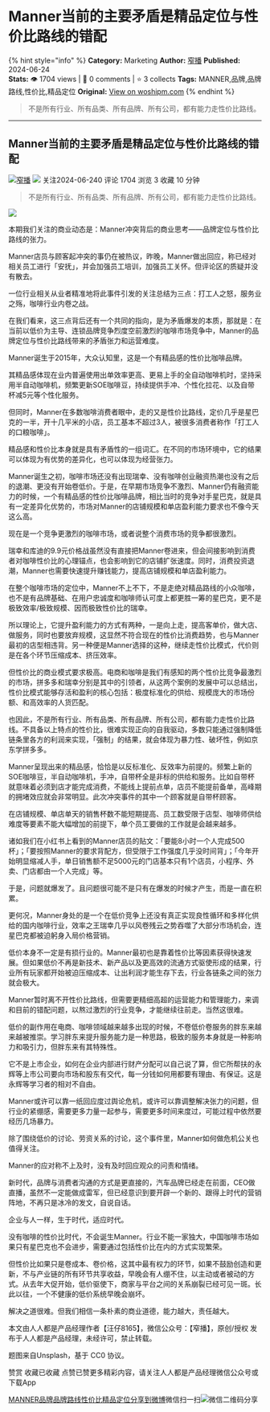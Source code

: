 # Manner当前的主要矛盾是精品定位与性价比路线的错配
{% hint style="info" %}
**Category:** Marketing
**Author:** [窄播](https://www.woshipm.com/u/1521537)
**Published:** 2024-06-24  
**Stats:** 👁️ 1704 views | 💬 0 comments | ⭐ 3 collects
**Tags:** MANNER,品牌,品牌路线,性价比,精品定位
**Original:** [View on woshipm.com](https://www.woshipm.com/marketing/6073177.html)
{% endhint %}
> 不是所有行业、所有品类、所有品牌、所有公司，都有能力走性价比路线。

---

## Manner当前的主要矛盾是精品定位与性价比路线的错配

[![](https://static.woshipm.com/view/woshipm_api_def_20230601112921_4944.png?imageView2/1/w/72/h/72/q/100)](https://www.woshipm.com/u/1521537)[窄播](https://www.woshipm.com/u/1521537) ![](https://static.woshipm.com/tag/1122_1@2x.png) 关注2024-06-240 评论 1704 浏览 3 收藏 10 分钟

> 不是所有行业、所有品类、所有品牌、所有公司，都有能力走性价比路线。

![](https://image.woshipm.com/2024/06/24/55c52a98-31cd-11ef-a88c-00163e142b65.png)

本期我们关注的商业动态是：Manner冲突背后的商业思考——品牌定位与性价比路线的张力。

Manner店员与顾客起冲突的事仍在被热议，昨晚，Manner做出回应，称已经对相关员工进行「安抚」，并会加强员工培训，加强员工关怀。但评论区的质疑并没有散去。

一位行业相关从业者精准地将此事件引发的关注总结为三点：打工人之怒，服务业之殇，咖啡行业内卷之战。

在我们看来，这三点背后还有一个共同的指向，是为矛盾爆发的本质，那就是：在当前以低价为主导、连锁品牌竞争烈度空前激烈的咖啡市场竞争中，Manner的品牌定位与性价比路线带来的矛盾张力和运营难度。

Manner诞生于2015年，大众认知里，这是一个有精品感的性价比咖啡品牌。

其精品感体现在业内普遍使用出单效率更高、更易上手的全自动咖啡机时，坚持采用半自动咖啡机，频繁更新SOE咖啡豆，持续提供手冲、个性化拉花、以及自带杯减5元等个性化服务。

但同时，Manner在多数咖啡消费者眼中，走的又是性价比路线，定价几乎是星巴克的一半，开十几平米的小店，员工基本不超过3人，被很多消费者称作「打工人的口粮咖啡」。

精品感和性价比本身就是具有矛盾性的一组词汇。在不同的市场环境中，它的结果可以体现为有优势的差异化，也可以体现为经营张力。

Manner诞生之初，咖啡市场还没有出现瑞幸、没有咖啡创业融资热潮也没有之后的退潮、更没有开始卷低价。于是，在早期市场竞争不激烈、Manner仍有融资能力的时候，一个有精品感的性价比咖啡品牌，相比当时的竞争对手星巴克，就是具有一定差异化优势的，市场对Manner的店铺规模和单店盈利能力要求也不像今天这么高。

现在是一个竞争更激烈的咖啡市场，或者说整个消费市场的竞争都很激烈。

瑞幸和库迪的9.9元价格战虽然没有直接把Manner卷进来，但会间接影响到消费者对咖啡性价比的心理锚点，也会影响到它的店铺扩张速度。同时，消费投资退潮，Manner也需要快速提升赚钱能力，提高店铺规模和单店盈利能力。

在整个咖啡市场的定位中，Manner不上不下，不是走绝对精品路线的小众咖啡，也不是有品牌基础、在用户忠诚度和咖啡师认可度上都更胜一筹的星巴克，更不是极致效率/极致规模、因而极致性价比的瑞幸。

所以理论上，它提升盈利能力的方式有两种，一是向上走，提高客单价，做大店、做服务，同时也要放弃规模，这显然不符合现在的性价比消费趋势，也与Manner最初的店型相违背。另一种便是Manner选择的这种，继续走性价比模式，代价则是在各个环节压缩成本、挤压效率。

但性价比的商业模式要求极高。电商和咖啡是我们有感知的两个性价比竞争最激烈的市场，拼多多和瑞幸分别是其中的引领者，从这两个案例的发展中可以总结出，性价比模式能够存活和盈利的核心包括：极度标准化的供给、规模庞大的市场份额、和高效率的人货匹配。

也因此，不是所有行业、所有品类、所有品牌、所有公司，都有能力走性价比路线。不具备以上特点的性价比，很难实现正向的自我驱动，多数只能通过强制降低链条里各方的利润来实现，「强制」的结果，就会体现为暴力性、破坏性，例如京东学拼多多。

Manner呈现出来的精品感，恰恰是以反标准化、反效率为前提的。频繁上新的SOE咖啡豆，半自动咖啡机，手冲，自带杯全是非标的供给和服务。比如自带杯就意味着必须到店才能完成消费，不能线上提前点单，店员不能提前备单，高峰期的拥堵效应就会非常明显。此次冲突事件的其中一个顾客就是自带杯顾客。

在店铺规模、单店单天的销售杯数不能短期提高、员工数受限于店型、咖啡师供给难度等要素不能大幅增加的前提下，单个员工要做的工作就是会越来越多。

诸如我们在小红书上看到的Manner店员的贴文：「要能8小时一个人完成500杯」；「要按照Manner的要求背配方，但受限于工作强度几乎没时间背」；「今年开始明显缩减人手，单日销售额不足5000元的门店基本只有1个店员，小程序、外卖、门店都由一个人完成」等。

于是，问题就爆发了。且问题很可能不是只有在爆发的时候才产生，而是一直在积累。

更何况，Manner身处的是一个在低价竞争上还没有真正实现良性循环和多样化供给的国内咖啡行业，效率之王瑞幸几乎以风卷残云之势吞噬了大部分市场机会，连星巴克都被迫躬身入局价格营销。

低价本身不一定是有损行业的。Manner最初也是靠着性价比等因素获得快速发展。但如果低价不再是新技术、新产品以及更高效的流通方式驱使形成的结果，行业所有玩家都开始被迫压缩成本、让出利润才能生存下去，行业各链条之间的张力就会极大。

Manner暂时离不开性价比路线，但需要更精细高超的运营能力和管理能力，来调和目前的错配问题，以熬过激烈的行业竞争，才能继续往前走。当然这很难。

低价的副作用在电商、咖啡领域越来越多出现的时候，不卷低价卷服务的胖东来越来越被推崇。学习胖东来提升服务能力是一种思路，极致的服务本身就是一种影响力和吸引力，但胖东来有其特殊性。

它不是上市企业，如何在企业内部进行财产分配可以自己说了算，但它所帮扶的永辉等上市公司要向市场和股东有交代，每一分钱如何用都要有理由、有保证。这是永辉等学习者的相对不自由。

Manner或许可以靠一纸回应度过舆论危机，或许可以靠调整解决张力的问题，但行业的紧绷感，需要更多力量一起参与，需要更多时间来度过，可能过程中依然要经历几场暴力。

除了围绕低价的讨论、劳资关系的讨论，这个事件里，Manner如何做危机公关也值得关注。

Manner的应对称不上及时，没有及时回应观众的问责和情绪。

新时代，品牌与消费者沟通的方式是更直接的，汽车品牌已经走在前面，CEO做直播，虽然不一定能做成雷军，但已经意识到要开辟一个新的、跟得上时代的营销阵地，不再只是冰冷的发文，自说自话。

企业与人一样，生于时代，适应时代。

没有咖啡的性价比时代，不会诞生Manner。行业不能一家独大，中国咖啡市场如果只有星巴克也不会进步，需要通过包括性价比在内的方式实现繁荣。

但性价比如果只是卷成本、卷价格，这其中最有权力的环节，如果不鼓励创造和更新，不与产业链的所有环节共享收益，早晚会有人绷不住，以主动或者被动的方式。从去年大促开始，低价驱使下，商家与平台之间的关系崩裂已经可见一斑。长此以往，一个不健康的低价系统早晚会崩坏。

解决之道很难。但我们相信一条朴素的商业道德，能力越大，责任越大。

本文由人人都是产品经理作者【汪仔8165】，微信公众号：【窄播】，原创/授权 发布于人人都是产品经理，未经许可，禁止转载。

题图来自Unsplash，基于 CC0 协议。

赞赏 收藏已收藏 点赞已赞更多精彩内容，请关注人人都是产品经理微信公众号或下载App

[MANNER](https://www.woshipm.com/tag/manner)[品牌](https://www.woshipm.com/tag/%e5%93%81%e7%89%8c)[品牌路线](https://www.woshipm.com/tag/%e5%93%81%e7%89%8c%e8%b7%af%e7%ba%bf)[性价比](https://www.woshipm.com/tag/%e6%80%a7%e4%bb%b7%e6%af%94)[精品定位](https://www.woshipm.com/tag/%e7%b2%be%e5%93%81%e5%ae%9a%e4%bd%8d)[分享到微博](https://service.weibo.com/share/share.php?appkey=2775287854&title=Manner当前的主要矛盾是精品定位与性价比路线的错配&url=https://www.woshipm.com/marketing/6073177.html&pic=https://image.woshipm.com/2024/06/24/55c52a98-31cd-11ef-a88c-00163e142b65.png)微信扫一扫![微信二维码](https://api.pwmqr.com/qrcode/create/?url=https://www.woshipm.com/marketing/6073177.html)分享